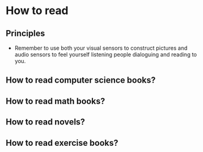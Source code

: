 # How to read

## Principles

+ Remember to use both your visual sensors to construct pictures and audio sensors to feel yourself listening people dialoguing and reading to you.

## How to read computer science books?

## How to read math books?

## How to read novels?

## How to read exercise books?



